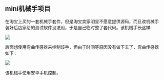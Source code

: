 ## mini机械手项目 ##

在淘宝上买的一套机械手套件，但是淘宝卖家明显不愿意提供源码，而且改机械手装好后店家给的测试软件没法用，于是自己临时整了套代码。该机械手长这样:

![](https://i.imgur.com/TPB3JrO.png)

后面想使用弯曲传感器来控制该手，但由于时间等原因没有做下去了，弯曲传感器如下：

![](https://i.imgur.com/mT6RjbY.png)

该机械手使用安卓手机控制。